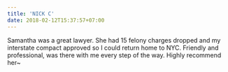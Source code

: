 ```yaml
---
title: 'NICK C'
date: 2018-02-12T15:37:57+07:00
---
```


Samantha was a great lawyer. She had 15 felony charges dropped and my interstate compact approved so I could return home to NYC. Friendly and professional, was there with me every step of the way. Highly recommend her~
